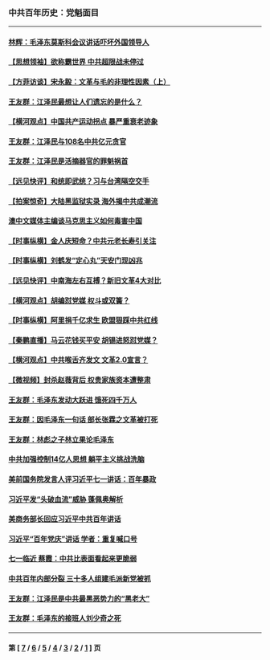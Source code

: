 ### 中共百年历史：党魁面目
---
#### [林辉：毛泽东莫斯科会议讲话吓坏外国领导人](../../pages/nf1176107/n13917931.md?03170430) 
#### [【思想领袖】欲称霸世界 中共超限战未停过](../../pages/nf1176107/n13745142.md?03170430) 
#### [【方菲访谈】宋永毅：文革与毛的非理性因素（上）](../../pages/nf1176107/n13469956.md?03170430) 
#### [王友群：江泽民最想让人们遗忘的是什么？](../../pages/nf1176107/n13408949.md?03170430) 
#### [【横河观点】中国共产运动拐点 暴严重衰老迹象](../../pages/nf1176107/n13388333.md?03170430) 
#### [王友群：江泽民与108名中共亿元贪官](../../pages/nf1176107/n13352358.md?03170430) 
#### [王友群：江泽民是活摘器官的罪魁祸首](../../pages/nf1176107/n13336903.md?03170430) 
#### [【远见快评】和统即武统？习与台湾隔空交手](../../pages/nf1176107/n13297739.md?03170430) 
#### [【拍案惊奇】大陆黑监狱实录 海外揭中共成潮流](../../pages/nf1176107/n13288853.md?03170430) 
#### [澳中文媒体主编谈马克思主义如何毒害中国](../../pages/nf1176107/n13257387.md?03170430) 
#### [【时事纵横】金人庆短命？中共元老长寿引关注](../../pages/nf1176107/n13217934.md?03170430) 
#### [【时事纵横】刘鹤发“定心丸”天安门现凶兆](../../pages/nf1176107/n13215416.md?03170430) 
#### [【远见快评】中南海左右互搏？新旧文革4大对比](../../pages/nf1176107/n13214745.md?03170430) 
#### [【横河观点】胡编怼党媒 权斗或双簧？](../../pages/nf1176107/n13210864.md?03170430) 
#### [【时事纵横】阿里捐千亿求生 欧盟狠踩中共红线](../../pages/nf1176107/n13206431.md?03170430) 
#### [【秦鹏直播】马云花钱买平安 胡锡进怒怼党媒？](../../pages/nf1176107/n13206392.md?03170430) 
#### [【横河观点】中共喉舌齐发文 文革2.0宣言？](../../pages/nf1176107/n13201248.md?03170430) 
#### [【微视频】封杀赵薇背后 权贵家族资本遭整肃](../../pages/nf1176107/n13197798.md?03170430) 
#### [王友群：毛泽东发动大跃进 饿死四千万人](../../pages/nf1176107/n13177158.md?03170430) 
#### [王友群：因毛泽东一句话 部长张霖之文革被打死](../../pages/nf1176107/n13161711.md?03170430) 
#### [王友群：林彪之子林立果论毛泽东](../../pages/nf1176107/n13128622.md?03170430) 
#### [中共加强控制14亿人思想 躺平主义挑战洗脑](../../pages/nf1176107/n13094299.md?03170430) 
#### [美前国务院发言人评习近平七一讲话：百年暴政](../../pages/nf1176107/n13066986.md?03170430) 
#### [习近平发“头破血流”威胁 蓬佩奥解析](../../pages/nf1176107/n13063604.md?03170430) 
#### [美商务部长回应习近平中共百年讲话](../../pages/nf1176107/n13062903.md?03170430) 
#### [习近平“百年党庆”讲话 学者：重复喊口号](../../pages/nf1176107/n13061411.md?03170430) 
#### [七一临近 蔡霞：中共比表面看起来更脆弱](../../pages/nf1176107/n13056418.md?03170430) 
#### [中共百年内部分裂 三十多人组建毛派新党被抓](../../pages/nf1176107/n13044023.md?03170430) 
#### [王友群：江泽民是中共最黑恶势力的“黑老大”](../../pages/nf1176107/n13022180.md?03170430) 
#### [王友群：毛泽东的接班人刘少奇之死](../../pages/nf1176107/n12991772.md?03170430) 

---
#### 第 [ [7](./7.md?03170430) / [6](./6.md?03170430) / [5](./5.md?03170430) / [4](./4.md?03170430) / [3](./3.md?03170430) / [2](./2.md?03170430) / [1](./1.md?03170430) ] 页

